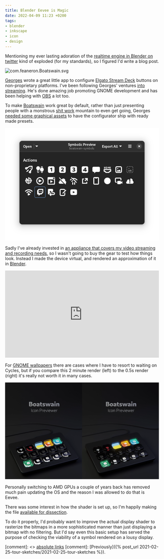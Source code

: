 ```yaml
---
title: Blender Eevee is Magic
date: 2022-04-09 11:23 +0200
tags:
- blender
- inkscape
- icon
- design
---
```

Mentioning my ever lasting adoration of the [realtime engine in Blender on twitter](https://twitter.com/jimmac/status/1512533410677469188) kind of exploded (for my standards), so I figured I'd write a blog post.

<img alt="com.feaneron.Boatswain.svg" class="fullcoloricon">

[Georges](https://feaneron.com/) wrote a great little app to configure [Elgato Stream Deck](https://www.elgato.com/en/stream-deck) buttons on non-proprietary platforms. I've been following Georges' ventures [into streaming](https://www.youtube.com/c/GeorgesStavracas/videos). He's done amazing job promoting GNOME development and has been helping with [OBS](https://obsproject.com/) a lot too.

To make [Boatswain](https://feaneron.com/2022/03/17/boatswain-your-stream-deck-app-for-linux/) work great by default, rather than just presenting people with a monstrous [shit work](https://zachholman.com/posts/shit-work/) mountain to even get going, Georges [needed some graphical assets](https://gitlab.gnome.org/World/boatswain/-/issues/18) to have the configurator ship with ready made presets. 

![Boatswain Screenshot](scr-boatswain.png)

Sadly I've already invested in [an appliance that covers my video streaming and recording needs](https://www.blackmagicdesign.com/products/atemmini), so I wasn't going to buy the gear to test how things look. Instead I made the device virtual, and rendered an approximation of it in [Blender](https://flathub.org/apps/details/org.blender.Blender).

<iframe src="https://player.vimeo.com/video/697659862?h=41eb37e115&amp;badge=0&amp;autopause=0&amp;player_id=0&amp;app_id=58479" frameborder="0" allow="autoplay; fullscreen; picture-in-picture" allowfullscreen style="width: 100%; height: auto; aspect-ratio: 16 / 9;"></iframe>
<script src="https://player.vimeo.com/api/player.js"></script>


For [GNOME wallpapers](https://gitlab.gnome.org/GNOME/gnome-backgrounds/) there are cases where I have to resort to waiting on Cycles, but if you compare this 2 minute render (left) to the 0.5s render (right) it's really not worth it in many cases. 

![Cycles left, Eevee right](171-stream-deck.webp)

Personally switching to AMD GPUs a couple of years back has removed much pain updating the OS and the reason I was allowed to do that is Eevee.

There was some interest in how the shader is set up, so I'm happily making the file [available for dissection](https://www.blendswap.com/blend/29924).

To do it properly, I'd probably want to improve the actual display shader to rasterize the bitmaps in a more sophisticated manner than just displaying a bitmap with no filtering. But I'd say even this basic setup has served the purpose of checking the viability of a symbol rendered on a lousy display.

[comment]: <> <a href="{{ site.url }}{{ page.url }}">absolute links</a>
[comment]: [Previously]({% post_url 2021-02-25-tour-sketches/2021-02-25-tour-sketches %}).
